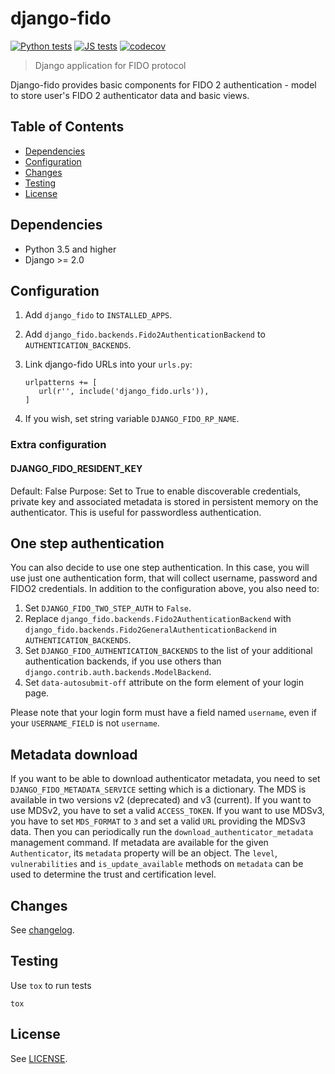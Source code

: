 # django-fido #

[![Python tests](https://github.com/CZ-NIC/django-fido/actions/workflows/python-test.yml/badge.svg)](https://github.com/CZ-NIC/django-fido/actions/workflows/python-test.yml)
[![JS tests](https://github.com/CZ-NIC/django-fido/actions/workflows/js-test.yml/badge.svg)](https://github.com/CZ-NIC/django-fido/actions/workflows/js-test.yml)
[![codecov](https://codecov.io/gh/CZ-NIC/django-fido/branch/master/graph/badge.svg)](https://codecov.io/gh/CZ-NIC/django-fido)

> Django application for FIDO protocol

Django-fido provides basic components for FIDO 2 authentication - model to store user's FIDO 2 authenticator data and basic views.

## Table of Contents ##
- [Dependencies](#dependencies)
- [Configuration](#configuration)
- [Changes](#changes)
- [Testing](#testing)
- [License](#license)

## Dependencies ##
 * Python 3.5 and higher
 * Django >= 2.0

## Configuration ##

1. Add `django_fido` to `INSTALLED_APPS`.
2. Add `django_fido.backends.Fido2AuthenticationBackend` to `AUTHENTICATION_BACKENDS`.
3. Link django-fido URLs into your `urls.py`:

       urlpatterns += [
          url(r'', include('django_fido.urls')),
       ]

4. If you wish, set string variable `DJANGO_FIDO_RP_NAME`.

### Extra configuration ###
#### DJANGO_FIDO_RESIDENT_KEY ####
Default: False
Purpose: Set to True to enable discoverable credentials, private key and associated metadata is stored in persistent memory on the authenticator. This is useful for passwordless authentication.

## One step authentication

You can also decide to use one step authentication.
In this case, you will use just one authentication form, that will collect username, password and FIDO2 credentials.
In addition to the configuration above, you also need to:

1. Set `DJANGO_FIDO_TWO_STEP_AUTH` to `False`.
2. Replace `django_fido.backends.Fido2AuthenticationBackend` with
   `django_fido.backends.Fido2GeneralAuthenticationBackend` in `AUTHENTICATION_BACKENDS`.
3. Set `DJANGO_FIDO_AUTHENTICATION_BACKENDS` to the list of your additional authentication backends, if you use others
   than `django.contrib.auth.backends.ModelBackend`.
4. Set `data-autosubmit-off` attribute on the form element of your login page.

Please note that your login form must have a field named `username`, even if your `USERNAME_FIELD` is not `username`.

## Metadata download

If you want to be able to download authenticator metadata, you need to set `DJANGO_FIDO_METADATA_SERVICE` setting which is a dictionary.
The MDS is available in two versions v2 (deprecated) and v3 (current).
If you want to use MDSv2, you have to set a valid `ACCESS_TOKEN`.
If you want to use MDSv3, you have to set `MDS_FORMAT` to `3` and set a valid `URL` providing the MDSv3 data.
Then you can periodically run the `download_authenticator_metadata` management command.
If metadata are available for the given `Authenticator`, its `metadata` property will be an object.
The `level`, `vulnerabilities` and `is_update_available` methods on `metadata` can be used to determine the trust and certification level.

## Changes ##
See [changelog](https://github.com/CZ-NIC/django-fido/blob/master/CHANGELOG.md).

## Testing ##
Use `tox` to run tests

    tox

## License ##

See [LICENSE](https://github.com/CZ-NIC/django-fido/blob/master/LICENSE).
